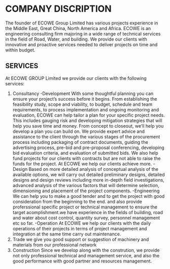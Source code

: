 # COMPANY DISCRIPTION
The founder of ECOWE Group Limited has various projects experience in the Middle East, Great China, North America and Africa. ECOWE is an engineering consulting firm majoring in a wide range of technical services in the field of Road, Water, and building. We provide our clients with innovative and proactive services needed to deliver projects on time and within budget.
## SERVICES
 At ECOWE GROUP Limited we provide our clients with the following services:
1.	Consultancy
-Development
With some thoughtful planning you can ensure your project’s success before it begins. From establishing the feasibility study, scope and viability, to budget, schedule and team requirements, to process implementation and ongoing monitoring and evaluation, ECOWE can help tailor a plan for your specific project needs. This includes gauging risk and developing mitigation strategies that will help you save time and money. From concept to closeout, we’ll help you develop a plan you can build on.
We provide expert advice and assistance to the client through the various stages of the procurement process including packaging of contract documents, guiding the advertising process, pre-bid and pre-proposal conferencing, developing bid evaluation criteria, and evaluation of submitted bids.
We also help fund projects for our clients with contracts but are not able to raise the funds for the project.  At ECOWE we help our clients achieve more.
-Design
Based on more detailed analysis of conceptual analysis of the available options, we will carry out detailed preliminary designs, detailed designs and design reviews including more in-depth field investigations, advanced analysis of the various factors that will determine selection, dimensioning and placement of the project components.
-Engineering
We can help you to make a good tender and to get the project with good consideration from the beginning to the end.
and also provide proferssional specific project or technical management to ensure the target acomplishment.we have experience in the fields of building, road and water about cost control, quantity survey, personnel management etc so far.
-Operation
At ECOWE we help our clients with the daily operations of their projects in terms of project management and integration at the same time carry out maintenance.
2. Trade
we give you good support or suggestion of machinery and materials from our professional network
3. Construction
Since we develop along with the constrution, we provide not only professional technical and management service, and also the good performance with good partner and resources management.
